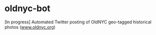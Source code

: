 # oldnyc-bot
[In progress] Automated Twitter posting of OldNYC geo-tagged historical photos (www.oldnyc.org)
